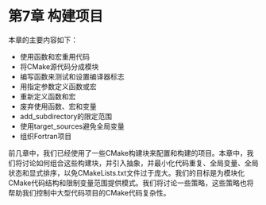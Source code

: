 # 第7章 构建项目

本章的主要内容如下：

* 使用函数和宏重用代码
* 将CMake源代码分成模块
* 编写函数来测试和设置编译器标志
* 用指定参数定义函数或宏
* 重新定义函数和宏
* 废弃使用函数、宏和变量
* add_subdirectory的限定范围
* 使用target_sources避免全局变量
* 组织Fortran项目

前几章中，我们已经使用了一些CMake构建块来配置和构建的项目。本章中，我们将讨论如何组合这些构建块，并引入抽象，并最小化代码重复、全局变量、全局状态和显式排序，以免CMakeLists.txt文件过于庞大。我们的目标是为模块化CMake代码结构和限制变量范围提供模式。我们将讨论一些策略，这些策略也将帮助我们控制中大型代码项目的CMake代码复杂性。